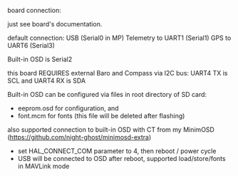 board connection:

just see board's documentation.

default connection:
USB                (Serial0 in MP)
Telemetry to UART1 (Serial1) 
GPS  to      UART6 (Serial3) 

Built-in OSD is     Serial2

this board REQUIRES external Baro and Compass via I2C bus: UART4 TX is SCL and UART4 RX is SDA

Built-in OSD can be configured via files in root directory of SD card:

* eeprom.osd for configuration,  and
* font.mcm for fonts (this file will be deleted after flashing)

also supported connection to built-in OSD with CT from my MinimOSD (https://github.com/night-ghost/minimosd-extra)
* set HAL_CONNECT_COM parameter to 4, then reboot / power cycle
* USB will be connected to OSD after reboot, supported load/store/fonts in MAVLink mode

